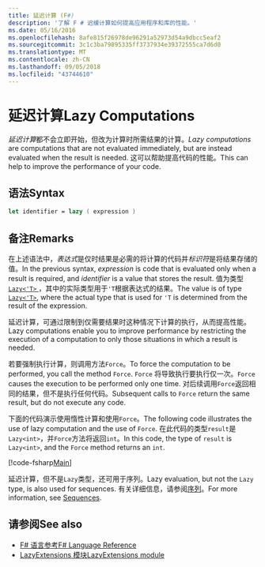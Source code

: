 ```yaml
---
title: 延迟计算 (F#)
description: '了解 F # 迟缓计算如何提高应用程序和库的性能。'
ms.date: 05/16/2016
ms.openlocfilehash: 8afe815f26978de96291a52973d54a9dbcc5eaf2
ms.sourcegitcommit: 3c1c3ba79895335ff3737934e39372555ca7d6d0
ms.translationtype: MT
ms.contentlocale: zh-CN
ms.lasthandoff: 09/05/2018
ms.locfileid: "43744610"
---
```

# <a name="lazy-computations"></a><span data-ttu-id="f7686-103">延迟计算</span><span class="sxs-lookup"><span data-stu-id="f7686-103">Lazy Computations</span></span>

<span data-ttu-id="f7686-104">*延迟计算*都不会立即开始，但改为计算时所需结果的计算。</span><span class="sxs-lookup"><span data-stu-id="f7686-104">*Lazy computations* are computations that are not evaluated immediately, but are instead evaluated when the result is needed.</span></span> <span data-ttu-id="f7686-105">这可以帮助提高代码的性能。</span><span class="sxs-lookup"><span data-stu-id="f7686-105">This can help to improve the performance of your code.</span></span>

## <a name="syntax"></a><span data-ttu-id="f7686-106">语法</span><span class="sxs-lookup"><span data-stu-id="f7686-106">Syntax</span></span>

```fsharp
let identifier = lazy ( expression )
```

## <a name="remarks"></a><span data-ttu-id="f7686-107">备注</span><span class="sxs-lookup"><span data-stu-id="f7686-107">Remarks</span></span>

<span data-ttu-id="f7686-108">在上述语法中，*表达式*是仅时结果是必需的将计算的代码并*标识符*是将结果存储的值。</span><span class="sxs-lookup"><span data-stu-id="f7686-108">In the previous syntax, *expression* is code that is evaluated only when a result is required, and *identifier* is a value that stores the result.</span></span> <span data-ttu-id="f7686-109">值为类型[ `Lazy<'T>` ](https://msdn.microsoft.com/library/b29d0af5-6efb-4a55-a278-2662a4ecc489)，其中的实际类型用于`'T`根据表达式的结果。</span><span class="sxs-lookup"><span data-stu-id="f7686-109">The value is of type [`Lazy<'T>`](https://msdn.microsoft.com/library/b29d0af5-6efb-4a55-a278-2662a4ecc489), where the actual type that is used for `'T` is determined from the result of the expression.</span></span>

<span data-ttu-id="f7686-110">延迟计算，可通过限制到仅需要结果时这种情况下计算的执行，从而提高性能。</span><span class="sxs-lookup"><span data-stu-id="f7686-110">Lazy computations enable you to improve performance by restricting the execution of a computation to only those situations in which a result is needed.</span></span>

<span data-ttu-id="f7686-111">若要强制执行计算，则调用方法`Force`。</span><span class="sxs-lookup"><span data-stu-id="f7686-111">To force the computation to be performed, you call the method `Force`.</span></span> <span data-ttu-id="f7686-112">`Force` 将导致执行要执行仅一次。</span><span class="sxs-lookup"><span data-stu-id="f7686-112">`Force` causes the execution to be performed only one time.</span></span> <span data-ttu-id="f7686-113">对后续调用`Force`返回相同的结果，但不是执行任何代码。</span><span class="sxs-lookup"><span data-stu-id="f7686-113">Subsequent calls to `Force` return the same result, but do not execute any code.</span></span>

<span data-ttu-id="f7686-114">下面的代码演示使用惰性计算和使用`Force`。</span><span class="sxs-lookup"><span data-stu-id="f7686-114">The following code illustrates the use of lazy computation and the use of `Force`.</span></span> <span data-ttu-id="f7686-115">在此代码的类型`result`是`Lazy<int>`，并`Force`方法将返回`int`。</span><span class="sxs-lookup"><span data-stu-id="f7686-115">In this code, the type of `result` is `Lazy<int>`, and the `Force` method returns an `int`.</span></span>

[!code-fsharp[Main](../../../samples/snippets/fsharp/lang-ref-2/snippet73011.fs)]

<span data-ttu-id="f7686-116">延迟计算，但不是`Lazy`类型，还可用于序列。</span><span class="sxs-lookup"><span data-stu-id="f7686-116">Lazy evaluation, but not the `Lazy` type, is also used for sequences.</span></span> <span data-ttu-id="f7686-117">有关详细信息，请参阅[序列](sequences.md)。</span><span class="sxs-lookup"><span data-stu-id="f7686-117">For more information, see [Sequences](sequences.md).</span></span>

## <a name="see-also"></a><span data-ttu-id="f7686-118">请参阅</span><span class="sxs-lookup"><span data-stu-id="f7686-118">See also</span></span>

- [<span data-ttu-id="f7686-119">F# 语言参考</span><span class="sxs-lookup"><span data-stu-id="f7686-119">F# Language Reference</span></span>](index.md)
- [<span data-ttu-id="f7686-120">LazyExtensions 模块</span><span class="sxs-lookup"><span data-stu-id="f7686-120">LazyExtensions module</span></span>](https://msdn.microsoft.com/library/86671f40-84a0-402a-867d-ae596218d948)
